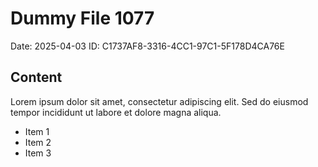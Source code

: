 # Dummy File 1077

Date: 2025-04-03
ID: C1737AF8-3316-4CC1-97C1-5F178D4CA76E

## Content

Lorem ipsum dolor sit amet, consectetur adipiscing elit.
Sed do eiusmod tempor incididunt ut labore et dolore magna aliqua.

* Item 1
* Item 2
* Item 3
